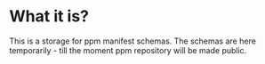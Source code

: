 # What it is?

This is a storage for ppm manifest schemas. The schemas are here temporarily - till the moment ppm repository will be made public.
